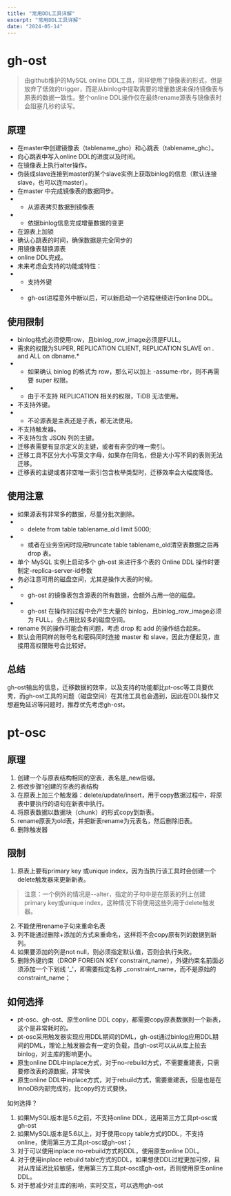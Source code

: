 ```yaml
---
title: "常用DDL工具详解"
excerpt: "常用DDL工具详解"
date: "2024-05-14"
---
```



# gh-ost

> 由github维护的MySQL online DDL工具，同样使用了镜像表的形式，但是放弃了低效的trigger，而是从binlog中提取需要的增量数据来保持镜像表与原表的数据一致性。整个online DDL操作仅在最终rename源表与镜像表时会阻塞几秒的读写。

## 原理

- 在master中创建镜像表（tablename_gho）和心跳表（tablename_ghc）。
- 向心跳表中写入online DDL的进度以及时间。
- 在镜像表上执行alter操作。
- 伪装成slave连接到master的某个slave实例上获取binlog的信息（默认连接slave，也可以连master）。
- 在master 中完成镜像表的数据同步。
- - 从源表拷贝数据到镜像表
- - 依据binlog信息完成增量数据的变更
- 在源表上加锁
- 确认心跳表的时间，确保数据是完全同步的
- 用镜像表替换源表
- online DDL完成。
- 未来考虑会支持的功能或特性：
- - 支持外键
- - gh-ost进程意外中断以后，可以新启动一个进程继续进行online DDL。

## 使用限制
- binlog格式必须使用row，且binlog_row_image必须是FULL。
- 需求的权限为SUPER, REPLICATION CLIENT, REPLICATION SLAVE on *.* and ALL on dbname.*
- - 如果确认 binlog 的格式为 row，那么可以加上 -assume-rbr，则不再需要 super 权限。
- - 由于不支持 REPLICATION 相关的权限，TiDB 无法使用。
- 不支持外键。
- - 不论源表是主表还是子表，都无法使用。
- 不支持触发器。
- 不支持包含 JSON 列的主键。
- 迁移表需要有显示定义的主键，或者有非空的唯一索引。
- 迁移工具不区分大小写英文字母，如果存在同名，但是大小写不同的表则无法迁移。
- 迁移表的主键或者非空唯一索引包含枚举类型时，迁移效率会大幅度降低。

## 使用注意

- 如果源表有非常多的数据，尽量分批次删除。
- - delete from table tablename_old limit 5000;
- - 或者在业务空闲时段用truncate table tablename_old清空表数据之后再 drop 表。
- 单个 MySQL 实例上启动多个 gh-ost 来进行多个表的 Online DDL 操作时要制定-replica-server-id参数
- 务必注意可用的磁盘空间，尤其是操作大表的时候。
- - gh-ost 的镜像表包含源表的所有数据，会额外占用一倍的磁盘。
- - gh-ost 在操作的过程中会产生大量的 binlog，且binlog_row_image必须为 FULL，会占用比较多的磁盘空间。
- rename 列的操作可能会有问题，考虑 drop 和 add 的操作结合起来。
- 默认会用同样的账号名和密码同时连接 master 和 slave，因此方便起见，直接用高权限账号会比较好。


## 总结

gh-ost输出的信息，迁移数据的效率，以及支持的功能都比pt-osc等工具要优秀，而gh-ost工具的问题（磁盘空间）在其他工具也会遇到，因此在DDL操作又想避免延迟等问题时，推荐优先考虑gh-ost。


# pt-osc


## 原理

1. 创建一个与原表结构相同的空表，表名是\_new后缀。
2. 修改步骤1创建的空表的表结构
3. 在原表上加三个触发器：delete/update/insert，用于copy数据过程中，将原表中要执行的语句在新表中执行。
4. 将原表数据以数据块（chunk）的形式copy到新表。
5. rename原表为old表，并把新表rename为元表名，然后删除旧表。
6. 删除触发器


## 限制

1. 原表上要有primary key 或unique index，因为当执行该工具时会创建一个delete触发器来更新新表。
> 注意：一个例外的情况是--alter，指定的子句中是在原表的列上创建primary key或unique index，这种情况下将使用这些列用于delete触发器。
2. 不能使用rename子句来重命名表
3. 列不能通过删除+添加的方式来重命名，这样将不会copy原有列的数据到新列。
4. 如果要添加的列是not null，则必须指定默认值，否则会执行失败。
5.  删除外键约束（DROP FOREIGN KEY constraint_name），外键约束名前面必须添加一个下划线 '_'，即需要指定名称 _constraint_name，而不是原始的 constraint_name；


## 如何选择

- pt-osc、gh-ost、原生online DDL copy，都需要copy原表数据到一个新表，这个是非常耗时的。
- pt-osc采用触发器实现应用DDL期间的DML，gh-ost通过binlog应用DDL期间的DML，理论上触发器会有一定的负载，且gh-ost可以从从库上拉去binlog，对主库的影响更小。
- 原生online DDL中inplace方式，对于no-rebuild方式，不需要重建表，只需要修改表的源数据，非常快
- 原生online DDL中inplace方式，对于rebuild方式，需要重建表，但是也是在InnoDB内部完成的，比copy的方式要快。

如何选择？

1. 如果MySQL版本是5.6之前，不支持online DDL，选用第三方工具pt-osc或gh-ost
2. 如果MySQL版本是5.6以上，对于使用copy table方式的DDL，不支持online，使用第三方工具pt-osc或gh-ost；
3. 对于可以使用inplace no-rebuild方式的DDL，使用原生online DDL。
4. 对于使用inplace rebuild table方式的DDL，如果想使DDL过程更加可控，且对从库延迟比较敏感，使用第三方工具pt-osc或gh-ost，否则使用原生online DDL。
5. 对于想减少对主库的影响，实时交互，可以选用gh-ost

